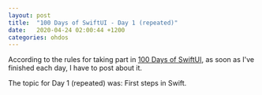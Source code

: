 ```yaml
---
layout: post
title:  "100 Days of SwiftUI - Day 1 (repeated)"
date:   2020-04-24 02:00:44 +1200
categories: ohdos
---
```

According to the rules for taking part in [100 Days of SwiftUI](https://www.hackingwithswift.com/100/swiftui), as soon as I've finished each day, I have to post about it.

The topic for Day 1 (repeated) was: First steps in Swift.
